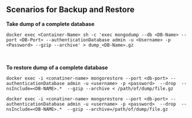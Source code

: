 ## Scenarios for Backup and Restore

**Take dump of a complete database**

```
docker exec <Container-Name> sh -c 'exec mongodump --db <DB-Name> --port <DB-Port> --authenticationDatabase admin -u <Username> -p <Password> --gzip --archive' > dump_<DB-Name>.gz
```
<br>

**To restore dump of a complete database**

```
docker exec -i <conatiner-name> mongorestore --port <db-port> --authenticationDatabase admin -u <username> -p <password>  --drop  --nsInclude=<DB-NAME>.*  --gzip --archive < /path/of/dump/file.gz
```

```
docker exec -i <conatiner-name> mongorestore --port <db-port> --authenticationDatabase admin -u <username> -p <password>  --drop  --nsInclude=<DB-NAME>.*  --gzip --archive=/path/of/dump/file.gz
```
